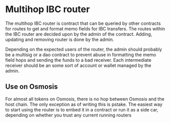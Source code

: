 # Multihop IBC router
The multihop IBC router is contract that can be queried by other contracts for routes to get and format memo fields for IBC transfers.
The routes within the IBC router are decided upon by the admin of the contract. Adding, updating and removing router is done by the admin.

Depending on the expected users of the router, the admin should probably be a multisig or a dao contract to prevent abuse in formatting the memo field hops and sending the funds to a bad receiver.
Each intermediate receiver should be an some sort of account or wallet managed by the admin.

## Use on Osmosis
For almost all tokens on Osmosis, there is no hop between Osmosis and the host chain. The only exception as of writing this is pstake. The easiest way to start using the router is to embed it in a contract or run it as a side car, depending on whether you trust any current running routers 
